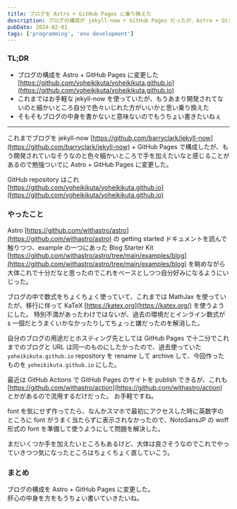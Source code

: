 ```yaml
---
title: ブログを Astro + GitHub Pages に乗り換えた
description: ブログの構成が jekyll-now + GitHub Pages だったが、Astro + GtiHub Pages に変更したというブログ記事。
pubDate: 2024-02-01
tags: ['programming', 'env development']
---
```



### TL;DR
- ブログの構成を Astro + GitHub Pages に変更した [https://github.com/yoheikikuta/yoheikikuta.github.io](https://github.com/yoheikikuta/yoheikikuta.github.io)
- これまではお手軽な jekyll-now を使っていたが、もうあまり開発されてないのと細かいところ自分で色々いじれた方がいいかと思い乗り換えた
- そもそもブログの中身を書かないと意味ないのでもうちょい書きたいねぇ
---

これまでブログを jekyll-now [https://github.com/barryclark/jekyll-now](https://github.com/barryclark/jekyll-now) + GitHub Pages で構成したが、もう開発されていなそうなのと色々細かいところで手を加えたいなと感じることがあるので勉強ついでに Astro + GitHub Pages に変更した。

GitHub repository はこれ [https://github.com/yoheikikuta/yoheikikuta.github.io](https://github.com/yoheikikuta/yoheikikuta.github.io)

### やったこと
Astro [https://github.com/withastro/astro](https://github.com/withastro/astro) の getting started ドキュメントを読んで触りつつ、example の一つにあった Blog Starter Kit [https://github.com/withastro/astro/tree/main/examples/blog](https://github.com/withastro/astro/tree/main/examples/blog) を眺めながら大体これで十分だなと思ったのでこれをベースとしつつ自分好みになるようにいじった。

ブログの中で数式をちょくちょく使っていて、これまでは MathJax を使っていたが、移行に伴って KaTeX [https://katex.org](https://katex.org/) を使うようにした。
特別不満があったわけではないが、過去の環境だとインライン数式が `$` 一個だとうまくいかなかったりしてちょっと嫌だったのを解消した。

自分のブログの用途だとホスティング先としては GitHub Pages で十二分でこれまでのブログと URL は同一のものにしたかったので、過去使っていた `yoheikikuta.github.io` repository を rename して archive して、今回作ったものを `yoheikikuta.github.io` にした。

最近は GitHub Actions で GitHub Pages のサイトを publish できるが、これも [https://github.com/withastro/action](https://github.com/withastro/action) とかがあるので流用するだけだった。
お手軽ですね。

font を気にせず作ってたら、なんかスマホで最初にアクセスした時に英数字のところに font がうまく当たらずに表示されなかったので、NotoSansJP の woff 形式の font を準備して使うようにして問題を解決した。

まだいくつか手を加えたいところもあるけど、大体は良さそうなのでこれでやっていきつつ気になったところはちょくちょく直していこう。

### まとめ
ブログの構成を Astro + GitHub Pages に変更した。  
肝心の中身を方をもうちょい書いていきたいね。
